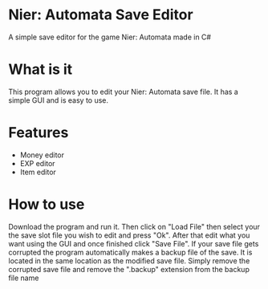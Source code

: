 # Nier: Automata Save Editor
A simple save editor for the game Nier: Automata made in C#

# What is it
This program allows you to edit your Nier: Automata save file. It has a simple GUI and is easy to use.

# Features
 - Money editor
 - EXP editor
 - Item editor

# How to use
Download the program and run it. Then click on "Load File" then select your the save slot file you wish to edit and press "Ok". After that edit what you want using the GUI and once finished click "Save File".
If your save file gets corrupted the program automatically makes a backup file of the save. It is located in the same location as the modified save file. Simply remove the corrupted save file and remove the ".backup" extension from the backup file name

